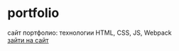 # portfolio

сайт портфолио: технологии HTML, CSS, JS, Webpack<br>
<a href="https://roschek.github.io/my.portfolio/">зайти на сайт</a>
